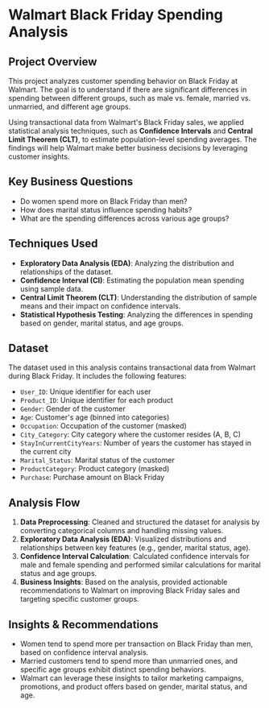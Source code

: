 # Walmart Black Friday Spending Analysis

## Project Overview
This project analyzes customer spending behavior on Black Friday at Walmart. The goal is to understand if there are significant differences in spending between different groups, such as male vs. female, married vs. unmarried, and different age groups. 

Using transactional data from Walmart's Black Friday sales, we applied statistical analysis techniques, such as **Confidence Intervals** and **Central Limit Theorem (CLT)**, to estimate population-level spending averages. The findings will help Walmart make better business decisions by leveraging customer insights.

## Key Business Questions
- Do women spend more on Black Friday than men?
- How does marital status influence spending habits?
- What are the spending differences across various age groups?

## Techniques Used
- **Exploratory Data Analysis (EDA)**: Analyzing the distribution and relationships of the dataset.
- **Confidence Interval (CI)**: Estimating the population mean spending using sample data.
- **Central Limit Theorem (CLT)**: Understanding the distribution of sample means and their impact on confidence intervals.
- **Statistical Hypothesis Testing**: Analyzing the differences in spending based on gender, marital status, and age groups.

## Dataset
The dataset used in this analysis contains transactional data from Walmart during Black Friday. It includes the following features:
- `User_ID`: Unique identifier for each user
- `Product_ID`: Unique identifier for each product
- `Gender`: Gender of the customer
- `Age`: Customer's age (binned into categories)
- `Occupation`: Occupation of the customer (masked)
- `City_Category`: City category where the customer resides (A, B, C)
- `StayInCurrentCityYears`: Number of years the customer has stayed in the current city
- `Marital_Status`: Marital status of the customer
- `ProductCategory`: Product category (masked)
- `Purchase`: Purchase amount on Black Friday

## Analysis Flow
1. **Data Preprocessing**: Cleaned and structured the dataset for analysis by converting categorical columns and handling missing values.
2. **Exploratory Data Analysis (EDA)**: Visualized distributions and relationships between key features (e.g., gender, marital status, age).
3. **Confidence Interval Calculation**: Calculated confidence intervals for male and female spending and performed similar calculations for marital status and age groups.
4. **Business Insights**: Based on the analysis, provided actionable recommendations to Walmart on improving Black Friday sales and targeting specific customer groups.

## Insights & Recommendations
- Women tend to spend more per transaction on Black Friday than men, based on confidence interval analysis.
- Married customers tend to spend more than unmarried ones, and specific age groups exhibit distinct spending behaviors.
- Walmart can leverage these insights to tailor marketing campaigns, promotions, and product offers based on gender, marital status, and age.
